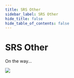 ```yaml
---
title: SRS Other
sidebar_label: SRS Other
hide_title: false
hide_table_of_contents: false
---
```


# SRS Other

On the way...

![](https://ossrs.io/gif/v1/sls.gif?site=ossrs.io&path=/lts/tutorial/en/v7/srs-other)


